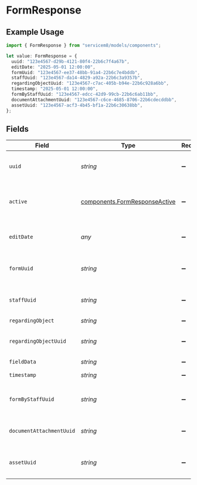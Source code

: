 # FormResponse

## Example Usage

```typescript
import { FormResponse } from "servicem8/models/components";

let value: FormResponse = {
  uuid: "123e4567-d29b-4121-80f4-22b6c7f4a67b",
  editDate: "2025-05-01 12:00:00",
  formUuid: "123e4567-ee37-48bb-91a4-22b6c7e4bddb",
  staffUuid: "123e4567-da14-4829-a92a-22b6c3a9357b",
  regardingObjectUuid: "123e4567-c7ac-405b-b94e-22b6c928a6bb",
  timestamp: "2025-05-01 12:00:00",
  formByStaffUuid: "123e4567-edcc-42d9-99cb-22b6c6ab11bb",
  documentAttachmentUuid: "123e4567-c6ce-4685-8706-22b6cdecddbb",
  assetUuid: "123e4567-acf3-4b45-bf1a-22b6c30638bb",
};
```

## Fields

| Field                                                                          | Type                                                                           | Required                                                                       | Description                                                                    | Example                                                                        |
| ------------------------------------------------------------------------------ | ------------------------------------------------------------------------------ | ------------------------------------------------------------------------------ | ------------------------------------------------------------------------------ | ------------------------------------------------------------------------------ |
| `uuid`                                                                         | *string*                                                                       | :heavy_minus_sign:                                                             | Unique identifier for this record                                              | 123e4567-d29b-4121-80f4-22b6c7f4a67b                                           |
| `active`                                                                       | [components.FormResponseActive](../../models/components/formresponseactive.md) | :heavy_minus_sign:                                                             | Record active/deleted flag.  Valid values are [0,1]                            |                                                                                |
| `editDate`                                                                     | *any*                                                                          | :heavy_minus_sign:                                                             | Timestamp at which record was last modified                                    | 2025-05-01 12:00:00                                                            |
| `formUuid`                                                                     | *string*                                                                       | :heavy_minus_sign:                                                             | N/A                                                                            | 123e4567-ee37-48bb-91a4-22b6c7e4bddb                                           |
| `staffUuid`                                                                    | *string*                                                                       | :heavy_minus_sign:                                                             | N/A                                                                            | 123e4567-da14-4829-a92a-22b6c3a9357b                                           |
| `regardingObject`                                                              | *string*                                                                       | :heavy_minus_sign:                                                             | N/A                                                                            |                                                                                |
| `regardingObjectUuid`                                                          | *string*                                                                       | :heavy_minus_sign:                                                             | N/A                                                                            | 123e4567-c7ac-405b-b94e-22b6c928a6bb                                           |
| `fieldData`                                                                    | *string*                                                                       | :heavy_minus_sign:                                                             | N/A                                                                            |                                                                                |
| `timestamp`                                                                    | *string*                                                                       | :heavy_minus_sign:                                                             | N/A                                                                            | 2025-05-01 12:00:00                                                            |
| `formByStaffUuid`                                                              | *string*                                                                       | :heavy_minus_sign:                                                             | N/A                                                                            | 123e4567-edcc-42d9-99cb-22b6c6ab11bb                                           |
| `documentAttachmentUuid`                                                       | *string*                                                                       | :heavy_minus_sign:                                                             | N/A                                                                            | 123e4567-c6ce-4685-8706-22b6cdecddbb                                           |
| `assetUuid`                                                                    | *string*                                                                       | :heavy_minus_sign:                                                             | N/A                                                                            | 123e4567-acf3-4b45-bf1a-22b6c30638bb                                           |